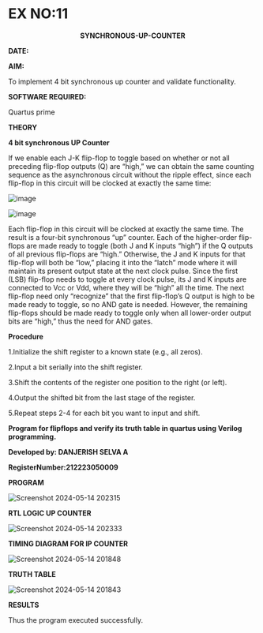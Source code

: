 # EX NO:11
<P align='center'> <b> SYNCHRONOUS-UP-COUNTER</b>

**DATE:**

**AIM:**

To implement 4 bit synchronous up counter and validate functionality.

**SOFTWARE REQUIRED:**

Quartus prime

**THEORY**

**4 bit synchronous UP Counter**

If we enable each J-K flip-flop to toggle based on whether or not all preceding flip-flop outputs (Q) are “high,” we can obtain the same counting sequence as the asynchronous circuit without the ripple effect, since each flip-flop in this circuit will be clocked at exactly the same time:

![image](https://github.com/naavaneetha/SYNCHRONOUS-UP-COUNTER/assets/154305477/d5db3fa0-e413-404c-b80e-b2f39d82e7e8)


![image](https://github.com/naavaneetha/SYNCHRONOUS-UP-COUNTER/assets/154305477/52cb61eb-d04b-442d-810c-31185a68410b)

Each flip-flop in this circuit will be clocked at exactly the same time.
The result is a four-bit synchronous “up” counter. Each of the higher-order flip-flops are made ready to toggle (both J and K inputs “high”) if the Q outputs of all previous flip-flops are “high.”
Otherwise, the J and K inputs for that flip-flop will both be “low,” placing it into the “latch” mode where it will maintain its present output state at the next clock pulse.
Since the first (LSB) flip-flop needs to toggle at every clock pulse, its J and K inputs are connected to Vcc or Vdd, where they will be “high” all the time.
The next flip-flop need only “recognize” that the first flip-flop’s Q output is high to be made ready to toggle, so no AND gate is needed.
However, the remaining flip-flops should be made ready to toggle only when all lower-order output bits are “high,” thus the need for AND gates.

**Procedure**

1.Initialize the shift register to a known state (e.g., all zeros).

2.Input a bit serially into the shift register.

3.Shift the contents of the register one position to the right (or left).

4.Output the shifted bit from the last stage of the register.

5.Repeat steps 2-4 for each bit you want to input and shift.

**Program for flipflops and verify its truth table in quartus using Verilog programming.**

**Developed by: DANJERISH SELVA A**

**RegisterNumber:212223050009**

**PROGRAM**

![Screenshot 2024-05-14 202315](https://github.com/karuniya2005/SYNCHRONOUS-UP-COUNTER/assets/161425769/11c16ec7-4de3-4675-a190-60cebff36125)


**RTL LOGIC UP COUNTER**

![Screenshot 2024-05-14 202333](https://github.com/karuniya2005/SYNCHRONOUS-UP-COUNTER/assets/161425769/a2623159-bba6-473d-a6c2-a05fd32d017d)


**TIMING DIAGRAM FOR IP COUNTER**

![Screenshot 2024-05-14 201848](https://github.com/karuniya2005/SYNCHRONOUS-UP-COUNTER/assets/161425769/54ada763-d19c-441d-9ecb-18a948a256f8)


**TRUTH TABLE**

![Screenshot 2024-05-14 201843](https://github.com/karuniya2005/SYNCHRONOUS-UP-COUNTER/assets/161425769/dfaccd3f-54ee-41ba-b91a-d9034cc9c520)


**RESULTS**

Thus the program executed successfully.
